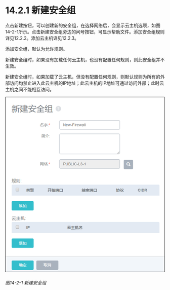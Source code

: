 # 14.2.1 新建安全组

点击新建按钮，可以创建新的安全组，在选择网络后，会显示云主机选项，如图14-2-1所示。点击新建安全组旁边的问号按钮，可显示帮助文件。添加安全组规则详见12.2.2。添加云主机详见12.2.3。

添加安全组，默认为允许规则。

新建安全组时，如果没有加载任何云主机，也没有配置任何规则，则此安全组并不生效。

新建安全组时，如果加载了云主机，但没有配置任何规则，则默认规则为所有的外部访问均禁止进入此云主机的IP地址；此云主机的IP地址可通过访问外部；此时云主机之间不能相互访问。

![png](../images/14-2-1.png "图14-2-1  新建安全组")
###### 图14-2-1  新建安全组
